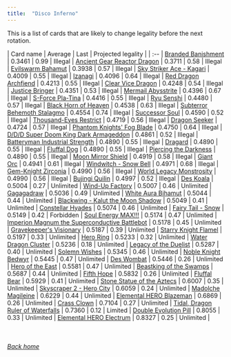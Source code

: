```yaml
---
title:  "Disco Inferno"
---
```


This is a list of cards that are likely to change legality before the next rotation.

| Card name | Average | Last | Projected legality |
| :-- |
[Branded Banishment](https://db.ygoprodeck.com/card/?search=Branded%20Banishment) | 0.3461 | 0.99 | Illegal |
[Ancient Gear Reactor Dragon](https://db.ygoprodeck.com/card/?search=Ancient%20Gear%20Reactor%20Dragon) | 0.3711 | 0.58 | Illegal |
[Evilswarm Bahamut](https://db.ygoprodeck.com/card/?search=Evilswarm%20Bahamut) | 0.3938 | 0.57 | Illegal |
[Sky Striker Ace - Kagari](https://db.ygoprodeck.com/card/?search=Sky%20Striker%20Ace%20-%20Kagari) | 0.4009 | 0.55 | Illegal |
[Izanagi](https://db.ygoprodeck.com/card/?search=Izanagi) | 0.4096 | 0.64 | Illegal |
[Red Dragon Archfiend](https://db.ygoprodeck.com/card/?search=Red%20Dragon%20Archfiend) | 0.4213 | 0.55 | Illegal |
[Clear Vice Dragon](https://db.ygoprodeck.com/card/?search=Clear%20Vice%20Dragon) | 0.4248 | 0.54 | Illegal |
[Justice Bringer](https://db.ygoprodeck.com/card/?search=Justice%20Bringer) | 0.4351 | 0.53 | Illegal |
[Mermail Abysstrite](https://db.ygoprodeck.com/card/?search=Mermail%20Abysstrite) | 0.4396 | 0.67 | Illegal |
[S-Force Pla-Tina](https://db.ygoprodeck.com/card/?search=S-Force%20Pla-Tina) | 0.4416 | 0.55 | Illegal |
[Ryu Senshi](https://db.ygoprodeck.com/card/?search=Ryu%20Senshi) | 0.4480 | 0.57 | Illegal |
[Black Horn of Heaven](https://db.ygoprodeck.com/card/?search=Black%20Horn%20of%20Heaven) | 0.4538 | 0.63 | Illegal |
[Subterror Behemoth Stalagmo](https://db.ygoprodeck.com/card/?search=Subterror%20Behemoth%20Stalagmo) | 0.4554 | 0.74 | Illegal |
[Successor Soul](https://db.ygoprodeck.com/card/?search=Successor%20Soul) | 0.4590 | 0.52 | Illegal |
[Thousand-Eyes Restrict](https://db.ygoprodeck.com/card/?search=Thousand-Eyes%20Restrict) | 0.4719 | 0.56 | Illegal |
[Dragon Seeker](https://db.ygoprodeck.com/card/?search=Dragon%20Seeker) | 0.4724 | 0.57 | Illegal |
[Phantom Knights' Fog Blade](https://db.ygoprodeck.com/card/?search=Phantom%20Knights'%20Fog%20Blade) | 0.4750 | 0.64 | Illegal |
[D/D/D Super Doom King Dark Armageddon](https://db.ygoprodeck.com/card/?search=D/D/D%20Super%20Doom%20King%20Dark%20Armageddon) | 0.4861 | 0.52 | Illegal |
[Batteryman Industrial Strength](https://db.ygoprodeck.com/card/?search=Batteryman%20Industrial%20Strength) | 0.4890 | 0.55 | Illegal |
[Dragard](https://db.ygoprodeck.com/card/?search=Dragard) | 0.4890 | 0.55 | Illegal |
[Fluffal Dog](https://db.ygoprodeck.com/card/?search=Fluffal%20Dog) | 0.4890 | 0.55 | Illegal |
[Piercing the Darkness](https://db.ygoprodeck.com/card/?search=Piercing%20the%20Darkness) | 0.4890 | 0.55 | Illegal |
[Moon Mirror Shield](https://db.ygoprodeck.com/card/?search=Moon%20Mirror%20Shield) | 0.4919 | 0.58 | Illegal |
[Giant Orc](https://db.ygoprodeck.com/card/?search=Giant%20Orc) | 0.4941 | 0.61 | Illegal |
[Windwitch - Snow Bell](https://db.ygoprodeck.com/card/?search=Windwitch%20-%20Snow%20Bell) | 0.4971 | 0.68 | Illegal |
[Gem-Knight Zirconia](https://db.ygoprodeck.com/card/?search=Gem-Knight%20Zirconia) | 0.4990 | 0.56 | Illegal |
[World Legacy Monstrosity](https://db.ygoprodeck.com/card/?search=World%20Legacy%20Monstrosity) | 0.4990 | 0.56 | Illegal |
[Bujingi Quilin](https://db.ygoprodeck.com/card/?search=Bujingi%20Quilin) | 0.4997 | 0.52 | Illegal |
[Des Koala](https://db.ygoprodeck.com/card/?search=Des%20Koala) | 0.5004 | 0.27 | Unlimited |
[Wind-Up Factory](https://db.ygoprodeck.com/card/?search=Wind-Up%20Factory) | 0.5007 | 0.46 | Unlimited |
[Gagagadraw](https://db.ygoprodeck.com/card/?search=Gagagadraw) | 0.5036 | 0.49 | Unlimited |
[White Aura Bihamut](https://db.ygoprodeck.com/card/?search=White%20Aura%20Bihamut) | 0.5044 | 0.44 | Unlimited |
[Blackwing - Kalut the Moon Shadow](https://db.ygoprodeck.com/card/?search=Blackwing%20-%20Kalut%20the%20Moon%20Shadow) | 0.5049 | 0.41 | Unlimited |
[Constellar Hyades](https://db.ygoprodeck.com/card/?search=Constellar%20Hyades) | 0.5074 | 0.46 | Unlimited |
[Fairy Tail - Snow](https://db.ygoprodeck.com/card/?search=Fairy%20Tail%20-%20Snow) | 0.5149 | 0.42 | Forbidden |
[Soul Energy MAX!!!](https://db.ygoprodeck.com/card/?search=Soul%20Energy%20MAX!!!) | 0.5174 | 0.47 | Unlimited |
[Imperion Magnum the Superconductive Battlebot](https://db.ygoprodeck.com/card/?search=Imperion%20Magnum%20the%20Superconductive%20Battlebot) | 0.5178 | 0.45 | Unlimited |
[Gravekeeper's Visionary](https://db.ygoprodeck.com/card/?search=Gravekeeper's%20Visionary) | 0.5187 | 0.39 | Unlimited |
[Starry Knight Flamel](https://db.ygoprodeck.com/card/?search=Starry%20Knight%20Flamel) | 0.5197 | 0.33 | Unlimited |
[Hero Ring](https://db.ygoprodeck.com/card/?search=Hero%20Ring) | 0.5233 | 0.32 | Unlimited |
[Water Dragon Cluster](https://db.ygoprodeck.com/card/?search=Water%20Dragon%20Cluster) | 0.5236 | 0.18 | Unlimited |
[Legacy of the Duelist](https://db.ygoprodeck.com/card/?search=Legacy%20of%20the%20Duelist) | 0.5287 | 0.40 | Unlimited |
[Solemn Wishes](https://db.ygoprodeck.com/card/?search=Solemn%20Wishes) | 0.5345 | 0.46 | Unlimited |
[Noble Knight Bedwyr](https://db.ygoprodeck.com/card/?search=Noble%20Knight%20Bedwyr) | 0.5445 | 0.47 | Unlimited |
[Des Wombat](https://db.ygoprodeck.com/card/?search=Des%20Wombat) | 0.5446 | 0.26 | Unlimited |
[Hero of the East](https://db.ygoprodeck.com/card/?search=Hero%20of%20the%20East) | 0.5581 | 0.47 | Unlimited |
[Beastking of the Swamps](https://db.ygoprodeck.com/card/?search=Beastking%20of%20the%20Swamps) | 0.5687 | 0.44 | Unlimited |
[Fifth Hope](https://db.ygoprodeck.com/card/?search=Fifth%20Hope) | 0.5832 | 0.26 | Unlimited |
[Fluffal Bear](https://db.ygoprodeck.com/card/?search=Fluffal%20Bear) | 0.5929 | 0.41 | Unlimited |
[Stone Statue of the Aztecs](https://db.ygoprodeck.com/card/?search=Stone%20Statue%20of%20the%20Aztecs) | 0.6007 | 0.35 | Unlimited |
[Skyscraper 2 - Hero City](https://db.ygoprodeck.com/card/?search=Skyscraper%202%20-%20Hero%20City) | 0.6059 | 0.24 | Unlimited |
[Madolche Magileine](https://db.ygoprodeck.com/card/?search=Madolche%20Magileine) | 0.6229 | 0.44 | Unlimited |
[Elemental HERO Blazeman](https://db.ygoprodeck.com/card/?search=Elemental%20HERO%20Blazeman) | 0.6869 | 0.26 | Unlimited |
[Crass Clown](https://db.ygoprodeck.com/card/?search=Crass%20Clown) | 0.7104 | 0.27 | Unlimited |
[Tidal, Dragon Ruler of Waterfalls](https://db.ygoprodeck.com/card/?search=Tidal,%20Dragon%20Ruler%20of%20Waterfalls) | 0.7360 | 0.12 | Limited |
[Double Evolution Pill](https://db.ygoprodeck.com/card/?search=Double%20Evolution%20Pill) | 0.8055 | 0.33 | Unlimited |
[Elemental HERO Electrum](https://db.ygoprodeck.com/card/?search=Elemental%20HERO%20Electrum) | 0.8327 | 0.25 | Unlimited |

<br>

###### [Back home](index)
